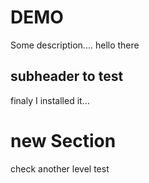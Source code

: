 # DEMO

Some description....
hello there

## subheader to test

finaly I installed it...

# new Section

check another level test

